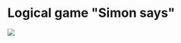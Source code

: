 # Logical game "Simon says"

<a href="https://github.com/evgeniya-osmakova/simon/actions"><img src="https://github.com/evgeniya-osmakova/simon/workflows/Node%20CI/badge.svg" /></a>



